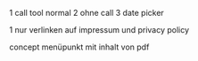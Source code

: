 1 call tool normal
2 ohne call
3 date picker


1 nur verlinken auf impressum und privacy policy

concept menüpunkt mit inhalt von pdf
